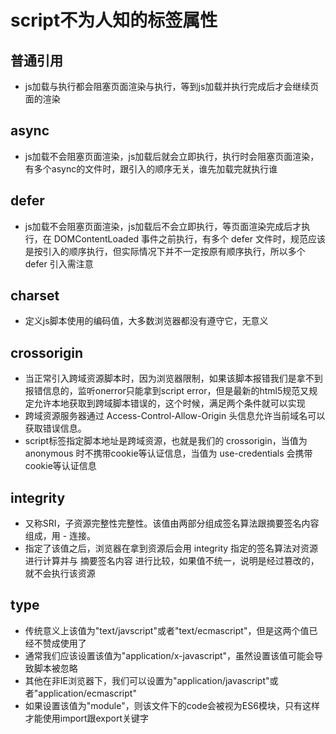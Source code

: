 # script不为人知的标签属性

## 普通引用

- js加载与执行都会阻塞页面渲染与执行，等到js加载并执行完成后才会继续页面的渲染

## async

- js加载不会阻塞页面渲染，js加载后就会立即执行，执行时会阻塞页面渲染，有多个async的文件时，跟引入的顺序无关，谁先加载完就执行谁

## defer

- js加载不会阻塞页面渲染，js加载后不会立即执行，等页面渲染完成后才执行，在 DOMContentLoaded 事件之前执行，有多个 defer 文件时，规范应该是按引入的顺序执行，但实际情况下并不一定按原有顺序执行，所以多个 defer 引入需注意

## charset

- 定义js脚本使用的编码值，大多数浏览器都没有遵守它，无意义

## crossorigin

- 当正常引入跨域资源脚本时，因为浏览器限制，如果该脚本报错我们是拿不到报错信息的，监听onerror只能拿到script error，但是最新的html5规范又规定允许本地获取到跨域脚本错误的，这个时候，满足两个条件就可以实现
- 跨域资源服务器通过 Access-Control-Allow-Origin 头信息允许当前域名可以获取错误信息。
- script标签指定脚本地址是跨域资源，也就是我们的 crossorigin，当值为 anonymous 时不携带cookie等认证信息，当值为 use-credentials 会携带cookie等认证信息

## integrity

- 又称SRI，子资源完整性完整性。该值由两部分组成签名算法跟摘要签名内容组成，用 - 连接。
- 指定了该值之后，浏览器在拿到资源后会用 integrity 指定的签名算法对资源进行计算并与 摘要签名内容 进行比较，如果值不统一，说明是经过篡改的，就不会执行该资源

## type

- 传统意义上该值为"text/javscript"或者"text/ecmascript"，但是这两个值已经不赞成使用了
- 通常我们应该设置该值为"application/x-javascript"，虽然设置该值可能会导致脚本被忽略
- 其他在非IE浏览器下，我们可以设置为"application/javascript"或者"application/ecmascript"
- 如果设置该值为"module"，则该文件下的code会被视为ES6模块，只有这样才能使用import跟export关键字